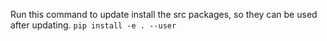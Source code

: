 Run this command to update install the src packages, so they can be used after updating.
`pip install -e . --user`